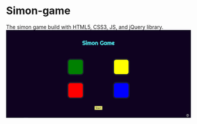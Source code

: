 # Simon-game
The simon game build with HTML5, CSS3, JS, and jQuery library.
![Getting Started](./img/image.jpg)
